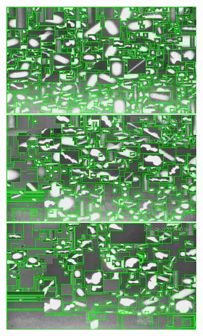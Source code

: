 ![20200627-222110-225115](in/20200627/20200627-222110-225115_0_.jpg)
![20200627-225120-232125](in/20200627/20200627-225120-232125_0_.jpg)
![20200627-232130-235135](in/20200627/20200627-232130-235135_0_.jpg)
